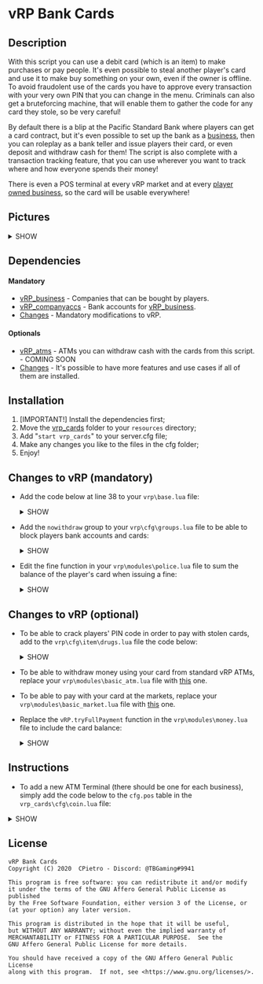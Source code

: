 # vRP Bank Cards

## Description
 With this script you can use a debit card (which is an item) to make purchases or pay people. It's even possible to steal another player's card and use it to make buy something on your own, even if the owner is offline. To avoid fraudolent use of the cards you have to approve every transaction with your very own PIN that you can change in the menu. Criminals can also get a bruteforcing machine, that will enable them to gather the code for any card they stole, so be very careful!

 By default there is a blip at the Pacific Standard Bank where players can get a card contract, but it's even possible to set up the bank as a [business](https://github.com/CPietro/vRP_business), then you can roleplay as a bank teller and issue players their card, or even deposit and withdraw cash for them! The script is also complete with a transaction tracking feature, that you can use wherever you want to track where and how everyone spends their money!

 There is even a POS terminal at every vRP market and at every [player owned business](https://github.com/CPietro/vRP_business), so the card will be usable everywhere!

## Pictures
<details><summary>SHOW</summary>
<p>

![Image1](https://i.postimg.cc/k4bg42YH/image.png)\
![Image2](https://i.postimg.cc/15xJ4bX7/image.png)\
![Image3](https://i.postimg.cc/sfJvZhgF/image.png)\
![Image4](https://i.postimg.cc/nhF5cNwb/image.png)
</p>
</details>

## Dependencies
 #### Mandatory
 * [vRP_business](https://github.com/CPietro/vRP_business) - Companies that can be bought by players.
 * [vRP_companyaccs](https://github.com/CPietro/vRP_companyaccs) - Bank accounts for [vRP_business](https://guides.github.com/).
 * [Changes](#changes-to-vrp-mandatory) - Mandatory modifications to vRP.
#### Optionals
 * [vRP_atms]() - ATMs you can withdraw cash with the cards from this script. - COMING SOON
 * [Changes](#changes-to-vrp-optional) - It's possible to have more features and use cases if all of them are installed.

## Installation
1. [IMPORTANT!] Install the dependencies first;
2. Move the [vrp_cards](#vrp-cards) folder to your ```resources``` directory;
3. Add "```start vrp_cards```" to your server.cfg file;
4. Make any changes you like to the files in the cfg folder;
5. Enjoy!

## Changes to vRP (mandatory)
* Add the code below at line 38 to your ```vrp\base.lua``` file:
  <details><summary>SHOW</summary>
   
  ```lua    
  vRPca = Proxy.getInterface("vRP_cards")
  ```
  </details>

* Add the ```nowithdraw``` group to your ```vrp\cfg\groups.lua``` file to be able to block players bank accounts and cards:
  <details><summary>SHOW</summary>
  
  ```lua
  ["nowithdraw"] = {
      _config = {
      onspawn = function(player) vRPclient.notify(player,{"~r~Your account is freezed!"}) end
      },
      "no.withdraw"
  },  
  ```
  </details>

* Edit the fine function in your ```vrp\modules\police.lua``` file to sum the balance of the player's card when issuing a fine:
  <details><summary>SHOW</summary>
    
  ```lua 
  local money = vRPca.getCoins({nuser_id})+vRP.getMoney(nuser_id)+vRP.getBankMoney(nuser_id)
  ```
  </details>

## Changes to vRP (optional)
* To be able to crack players' PIN code in order to pay with stolen cards, add to the ```vrp\cfg\item\drugs.lua``` file the code below:
  <details><summary>SHOW</summary>
  <p>

  ```lua 
  local macchinetta_choices = {}
  macchinetta_choices["Use"] = {function(player,choice)
      local user_id = vRP.getUserId(player)
      vRPclient.notify(player,{"~g~Cracking..."})
      vRPca.crackPIN({user_id})
  end}
  ------
  items["macchinettapin"] = {"Bruteforcing machine","An item you can use to obtain the PIN of a stolen card.",function(args) return macchinetta_choices end,3}  
  ``` 
  </p>
  </details>

* To be able to withdraw money using your card from standard vRP ATMs, replace your ```vrp\modules\basic_atm.lua``` file with [this](https://github.com/CPietro/vRP_misc_files/blob/master/basic_atm.lua) one.

* To be able to pay with your card at the markets, replace your ```vrp\modules\basic_market.lua``` file with [this](https://github.com/CPietro/vRP_misc_files/blob/master/basic_market.lua) one.

* Replace the ```vRP.tryFullPayment``` function in the ```vrp\modules\money.lua``` file to include the card balance:
  <details><summary>SHOW</summary>
  <p>

  ```lua
  function vRP.tryFullPayment(user_id,amount)
      local money = vRP.getMoney(user_id)
      if money >= amount then -- enough, simple payment
          return vRP.tryPayment(user_id, amount)
      else  -- not enough, withdraw -> payment
          if vRP.tryWithdraw(user_id, amount-money) then -- withdraw to complete amount
          return vRP.tryPayment(user_id, amount)
          else
          local cardbal = vRPca.getCoins({user_id})
          local bankbal = vRP.getBankMoney(user_id)
          totale = money + cardbal + bankbal
          prelevare = amount - money - bankbal
          if totale >= amount then
              if vRPca.tryCoinPayment({user_id,prelevare}) then
              vRP.giveMoney(user_id,prelevare)
              vRP.tryWithdraw(user_id, bankbal)
              return vRP.tryPayment(user_id, amount)
              end
          end
          end
      end
      return false
  end
  ```
  </p>
  </details>
  
## Instructions
  * To add a new ATM Terminal (there should be one for each business), simply add the code below to the ```cfg.pos``` table in the ```vrp_cards\cfg\coin.lua``` file:
  <details><summary>SHOW</summary>
  
  ```lua
  {"bank","banca.pos",248.97190856934,224.39764404297,106.28702545166}
  ```
  "bank" -> The internal name of the business;
  "banca.pos" -> The permission people should have to be able to use the POS Terminal (employees);
  x,y,z -> Coordinates for the blip;
  </details> 

## License
  ```
  vRP Bank Cards
  Copyright (C) 2020  CPietro - Discord: @TBGaming#9941

  This program is free software: you can redistribute it and/or modify
  it under the terms of the GNU Affero General Public License as published
  by the Free Software Foundation, either version 3 of the License, or
  (at your option) any later version.

  This program is distributed in the hope that it will be useful,
  but WITHOUT ANY WARRANTY; without even the implied warranty of
  MERCHANTABILITY or FITNESS FOR A PARTICULAR PURPOSE.  See the
  GNU Affero General Public License for more details.

  You should have received a copy of the GNU Affero General Public License
  along with this program.  If not, see <https://www.gnu.org/licenses/>.
  ```
